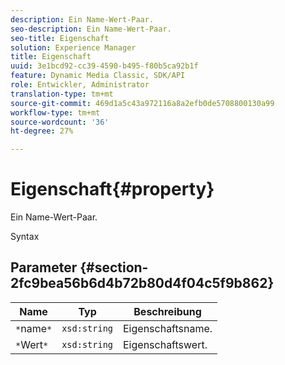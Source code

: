 ```yaml
---
description: Ein Name-Wert-Paar.
seo-description: Ein Name-Wert-Paar.
seo-title: Eigenschaft
solution: Experience Manager
title: Eigenschaft
uuid: 3e1bcd92-cc39-4590-b495-f80b5ca92b1f
feature: Dynamic Media Classic, SDK/API
role: Entwickler, Administrator
translation-type: tm+mt
source-git-commit: 469d1a5c43a972116a8a2efb0de5708800130a99
workflow-type: tm+mt
source-wordcount: '36'
ht-degree: 27%

---
```



# Eigenschaft{#property}

Ein Name-Wert-Paar.

Syntax

## Parameter {#section-2fc9bea56b6d4b72b80d4f04c5f9b862}

| Name | Typ | Beschreibung |
|---|---|---|
| `*`name`*` | `xsd:string` | Eigenschaftsname. |
| `*`Wert`*` | `xsd:string` | Eigenschaftswert. |

